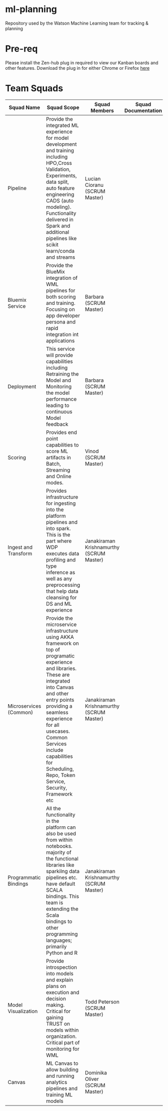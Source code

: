 # ml-planning

Repository used by the Watson Machine Learning team for tracking & planning

# Pre-req
Please install the Zen-hub plug in required to view our Kanban boards and other features.  Download the plug in for either Chrome or Firefox [here](https://zenhub.innovate.ibm.com/setup/download)

# Team Squads

| Squad Name | Squad Scope | Squad Members | Squad Documentation | Hill Info | Kanban View | Slack Channel |
| -------- | ---------- | ------------- | ----------------- |----------------- | --- | ------------- |
| Pipeline | Provide the integrated ML experience for model development and training including HPO,Cross Validation, Experiments, data split, auto feature engineering CADS (auto modeling). Functionality delivered in Spark and additional pipelines like scikit learn/conda and streams | Lucian Cioranu (SCRUM Master)|  | | [Kanban](https://github.ibm.com/NGP-TWC/ml-planning#boards?labels=WML-pipeline)| |
| Bluemix Service | Provide the BlueMix integration of WML pipelines for both scoring and training. Focusing on app developer persona and rapid integration int applications | Barbara (SCRUM Master) |  | | [Kanban](https://github.ibm.com/NGP-TWC/ml-planning#boards?labels=WML-pipeline) | |
| Deployment | This service will provide capabilities including Retraining the Model and Monitoring the model performance leading to continuous Model feedback | Barbara (SCRUM Master)| | | [Kanban](https://github.ibm.com/NGP-TWC/ml-planning#boards?labels=WML-pipeline)| |
| Scoring | Provides end point capabilities to score ML artifacts in Batch, Streaming and Online modes. | Vinod (SCRUM Master)|  | | [Kanban](https://github.ibm.com/NGP-TWC/ml-planning#boards?labels=WML-pipeline)| |
| Ingest and Transform | Provides infrastructure for ingesting into the platform pipelines and into spark. This is the part where WDP executes data profiling and type inference as well as any preprocessing that help data cleansing for DS and ML experience | Janakiraman Krishnamurthy (SCRUM Master)| | | [Kanban](https://github.ibm.com/NGP-TWC/ml-planning#boards?labels=WML-pipeline)| |
| Microservices (Common) | Provide the microservice infrastructure using AKKA framework on top of programatic experience and libraries. These are integrated into Canvas and other entry points providing a seamless experience for all usecases. Common Services include capabilities for Scheduling, Repo, Token Service, Security, Framework etc | Janakiraman Krishnamurthy (SCRUM Master)|   | | [Kanban](https://github.ibm.com/NGP-TWC/ml-planning#boards?labels=WML-pipeline)| |
| Programmatic Bindings | All the functionality in the platform can also be used from within notebooks. majority of the functional libraries like sparkilng data pipelines etc. have default SCALA bindings. This team is extending the Scala bindings to other programming languages; primarily Python and R | Janakiraman Krishnamurthy (SCRUM Master)|  | | [Kanban](https://github.ibm.com/NGP-TWC/ml-planning#boards?labels=WML-pipeline)| |
| Model Visualization | Provide introspection into models and explain plans on execution and decision making. Critical for gaining TRUST on models within organization. Critical part of monitoring for WML | Todd Peterson (SCRUM Master)|  | | [Kanban](https://github.ibm.com/NGP-TWC/ml-planning#boards?labels=WML-pipeline)| |
| Canvas |  ML Canvas to allow building and running analytics pipelines and training ML models | Dominika Oliver (SCRUM Master)|  | | [Kanban](https://github.ibm.com/NGP-TWC/ml-planning#boards?labels=WML-pipeline)| |
